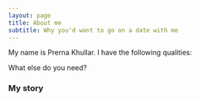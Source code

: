 ```yaml
---
layout: page
title: About me
subtitle: Why you'd want to go on a date with me
---
```


My name is Prerna Khullar. I have the following qualities:

What else do you need?

### My story

